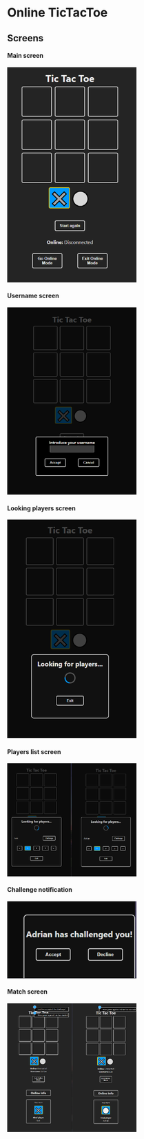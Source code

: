 # Online TicTacToe

## Screens

#### Main screen

<img src="img/principal.png" width="300"/>

#### Username screen

<img src="img/username.png" width="300"/>

#### Looking players screen

<img src="img/lookingplayers.png" width="300"/>

#### Players list screen

<img src="img/playerlist.png" width="300"/>

#### Challenge notification

<img src="img/challenge.png" width="300"/>

#### Match screen

<img src="img/match.png" width="300"/>
